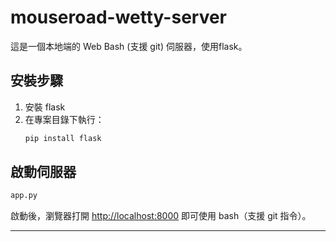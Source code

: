 # mouseroad-wetty-server

這是一個本地端的 Web Bash (支援 git) 伺服器，使用flask。

## 安裝步驟

1. 安裝 flask
2. 在專案目錄下執行：
   ```sh
   pip install flask
   ```

## 啟動伺服器

```sh
app.py
```

啟動後，瀏覽器打開 [http://localhost:8000](http://localhost:5000) 即可使用 bash（支援 git 指令）。

---

